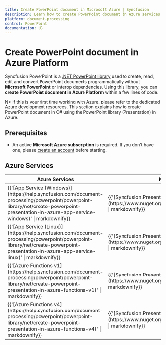 ```yaml
---
title: Create PowerPoint document in Microsoft Azure | Syncfusion
description: Learn how to create PowerPoint document in Azure services using .NET PowerPoint library (Presentation) without Microsoft PowerPoint or interop dependencies.
platform: document-processing
control: PowerPoint
documentation: UG
---
```


# Create PowerPoint document in Azure Platform 

Syncfusion PowerPoint is a [.NET PowerPoint library](https://www.syncfusion.com/document-processing/powerpoint-framework/net) used to create, read, edit and convert PowerPoint documents programmatically without **Microsoft PowerPoint** or interop dependencies. Using this library, you can **create PowerPoint document in Azure Platform** within a few lines of code.

N> If this is your first time working with Azure, please refer to the dedicated Azure development resources. This section explains how to create PowerPoint document in C# using the PowerPoint library (Presentation) in Azure. 

## Prerequisites 
* An active **Microsoft Azure subscription** is required. If you don’t have one, please [create an account](https://portal.azure.com/#home) before starting.

## Azure Services
<table>
<thead>
<tr>
<th>
Azure Services<br/></th><th>
NuGet packages required<br/></th></tr></thead>
<tr>
<td>
{{'[App Service (Windows)](https://help.syncfusion.com/document-processing/powerpoint/powerpoint-library/net/create-powerpoint-presentation-in-azure-app-service-windows)' | markdownify}}
<br/></td><td>
{{'[Syncfusion.Presentation.Net.Core](https://www.nuget.org/packages/Syncfusion.Presentation.Net.Core)' | markdownify}}</td></tr>
<tr>
<td>
{{'[App Service (Linux)](https://help.syncfusion.com/document-processing/powerpoint/powerpoint-library/net/create-powerpoint-presentation-in-azure-app-service-linux)' | markdownify}}
<br/></td><td>
{{'[Syncfusion.Presentation.Net.Core](https://www.nuget.org/packages/Syncfusion.Presentation.Net.Core)' | markdownify}}
<br/></td></tr>
<tr>
<td>
{{'[Azure Functions v1](https://help.syncfusion.com/document-processing/powerpoint/powerpoint-library/net/create-powerpoint-presentation-in-azure-functions-v1)' | markdownify}}
<br/></td><td>
{{'[Syncfusion.Presentation.AspNet](https://www.nuget.org/packages/Syncfusion.Presentation.AspNet)' | markdownify}}
 <br/></td></tr>
 <tr>
<td>
{{'[Azure Functions v4](https://help.syncfusion.com/document-processing/powerpoint/powerpoint-library/net/create-powerpoint-presentation-in-azure-functions-v4)' | markdownify}}
<br/></td><td>
{{'[Syncfusion.Presentation.Net.Core](https://www.nuget.org/packages/Syncfusion.Presentation.Net.Core)' | markdownify}}
 <br/></td></tr>
</table>
